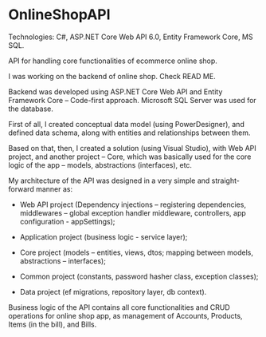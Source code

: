 # OnlineShopAPI
Technologies: C#, ASP.NET Core Web API 6.0, Entity Framework Core, MS SQL.

API for handling core functionalities of ecommerce online shop.

I was working on the backend of online shop. Check READ ME.

Backend was developed using ASP.NET Core Web API and Entity Framework Core – Code-first approach. Microsoft SQL Server was used for the database. 

First of all, I created conceptual data model (using PowerDesigner), and defined data schema, along with entities and relationships between them. 

Based on that, then, I created a solution (using Visual Studio), with Web API project, and another project – Core, which was basically used for the core logic of the app – models, abstractions (interfaces), etc. 

My architecture of the API was designed in a very simple and straight-forward manner as: 

- Web API project (Dependency injections – registering dependencies, middlewares – global exception handler middleware, controllers, app configuration - appSettings);

- Application project (business logic  - service layer);

- Core project (models – entities, views, dtos; mapping between models, abstractions – interfaces);

- Common project (constants, password hasher class, exception classes);

- Data project (ef migrations, repository layer, db context).

Business logic of the API contains all core functionalities and CRUD operations for online shop app, as management of  Accounts, Products, Items (in the bill), and Bills.
